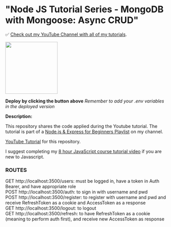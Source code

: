 # "Node JS Tutorial Series - MongoDB with Mongoose: Async CRUD"

✅ [Check out my YouTube Channel with all of my tutorials](https://www.youtube.com/DaveGrayTeachesCode).

[<img src="https://cdn.gomix.com/2bdfb3f8-05ef-4035-a06e-2043962a3a13%2Fremix-button.svg" width="163px" />](https://glitch.com/edit/#!/import/github/gitdagray/mongo_async_crud)

**Deploy by clicking the button above**
_Remember to add your .env variables in the deployed version_

**Description:**

This repository shares the code applied during the Youtube tutorial. The tutorial is part of a [Node.js & Express for Beginners Playlist](https://www.youtube.com/playlist?list=PL0Zuz27SZ-6PFkIxaJ6Xx_X46avTM1aYw) on my channel.

[YouTube Tutorial](https://youtu.be/AWlLhRQJvtw) for this repository.

I suggest completing my [8 hour JavaScript course tutorial video](https://youtu.be/EfAl9bwzVZk) if you are new to Javascript.

### ROUTES

GET http://localhost:3500/users: must be logged in, have a token in Auth Bearer, and have appropriate role <br>
POST http://localhost:3500/auth: to sign in with username and pwd <br>
POST http://localhost:3500/register: to register with username and pwd and receive RefreshToken as a cookie and AccessToken as a response<br>
GET http://localhost:3500/logout: to logout<br>
GET http://localhost:3500/refresh: to have RefreshToken as a cookie (meaning to perform auth first), and receive new AccessToken as response<br>

